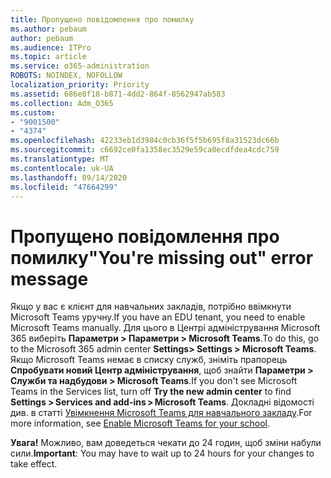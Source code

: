 ```yaml
---
title: Пропущено повідомлення про помилку
ms.author: pebaum
author: pebaum
ms.audience: ITPro
ms.topic: article
ms.service: o365-administration
ROBOTS: NOINDEX, NOFOLLOW
localization_priority: Priority
ms.assetid: 686e8f18-b871-4dd2-864f-8562947ab583
ms.collection: Adm_O365
ms.custom:
- "9001500"
- "4374"
ms.openlocfilehash: 42233eb1d3984c0cb36f5f5b695f8a31523dc66b
ms.sourcegitcommit: c6692ce0fa1358ec3529e59ca0ecdfdea4cdc759
ms.translationtype: MT
ms.contentlocale: uk-UA
ms.lasthandoff: 09/14/2020
ms.locfileid: "47664299"
---
```

# <a name="youre-missing-out-error-message"></a><span data-ttu-id="0bab0-102">Пропущено повідомлення про помилку</span><span class="sxs-lookup"><span data-stu-id="0bab0-102">"You're missing out" error message</span></span>

<span data-ttu-id="0bab0-103">Якщо у вас є клієнт для навчальних закладів, потрібно ввімкнути Microsoft Teams уручну.</span><span class="sxs-lookup"><span data-stu-id="0bab0-103">If you have an EDU tenant, you need to enable Microsoft Teams manually.</span></span> <span data-ttu-id="0bab0-104">Для цього в Центрі адміністрування Microsoft 365 виберіть **Параметри > Параметри > Microsoft Teams**.</span><span class="sxs-lookup"><span data-stu-id="0bab0-104">To do this, go to the Microsoft 365 admin center **Settings> Settings > Microsoft Teams**.</span></span> <span data-ttu-id="0bab0-105">Якщо Microsoft Teams немає в списку служб, зніміть прапорець **Спробувати новий Центр адміністрування**, щоб знайти **Параметри > Служби та надбудови > Microsoft Teams**.</span><span class="sxs-lookup"><span data-stu-id="0bab0-105">If you don't see Microsoft Teams in the Services list, turn off **Try the new admin center** to find **Settings > Services and add-ins > Microsoft Teams**.</span></span> <span data-ttu-id="0bab0-106">Докладні відомості див. в статті [Увімкнення Microsoft Teams для навчального закладу](https://docs.microsoft.com/microsoft-365/education/intune-edu-trial/enable-microsoft-teams#enable-microsoft-teams-for-your-school-1).</span><span class="sxs-lookup"><span data-stu-id="0bab0-106">For more information, see [Enable Microsoft Teams for your school](https://docs.microsoft.com/microsoft-365/education/intune-edu-trial/enable-microsoft-teams#enable-microsoft-teams-for-your-school-1).</span></span>

<span data-ttu-id="0bab0-107">**Увага!** Можливо, вам доведеться чекати до 24 годин, щоб зміни набули сили.</span><span class="sxs-lookup"><span data-stu-id="0bab0-107">**Important**: You may have to wait up to 24 hours for your changes to take effect.</span></span>

